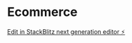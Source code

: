 # Ecommerce

[Edit in StackBlitz next generation editor ⚡️](https://stackblitz.com/~/github.com/GuiFraV/Ecommerce)